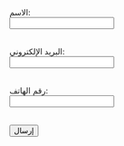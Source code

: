 <form action="https://script.google.com/macros/s/https://script.google.com/macros/s/AKfycbyMxL59lIX3B_J-HDwZ_7m1vy8zqEVN0Fg-76ugvfWpPGBu0o0jfAgxbm1ErTofqyDXjg/exec/exec" method="POST">
  <label>الاسم:</label><br>
  <input name="name" required><br><br>

  <label>البريد الإلكتروني:</label><br>
  <input type="email" name="email" required><br><br>

  <label>رقم الهاتف:</label><br>
  <input name="phone"><br><br>

  <button type="submit">إرسال</button>
</form>
